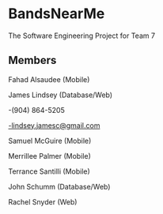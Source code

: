# BandsNearMe

The Software Engineering Project for Team 7

Members
-----------------
Fahad Alsaudee (Mobile)

James Lindsey (Database/Web)

-(904) 864-5205

-lindsey.jamesc@gmail.com

Samuel McGuire (Mobile)

Merrillee Palmer (Mobile)

Terrance Santilli (Mobile)

John Schumm (Database/Web)

Rachel Snyder (Web)
